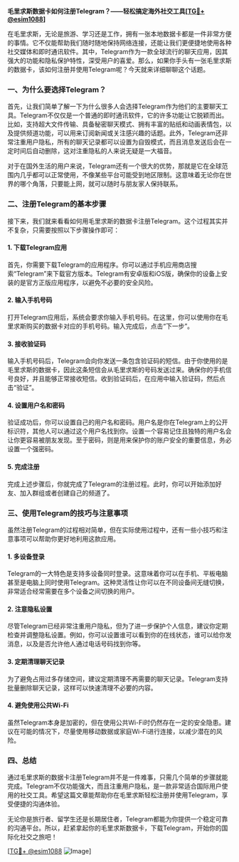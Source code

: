 **毛里求斯数据卡如何注册Telegram？——轻松搞定海外社交工具[[TG💪+ @esim1088](https://t.me/s/esim1088)]**

在毛里求斯，无论是旅游、学习还是工作，拥有一张本地数据卡都是一件非常方便的事情。它不仅能帮助我们随时随地保持网络连接，还能让我们更便捷地使用各种社交媒体和即时通讯软件。其中，Telegram作为一款全球流行的聊天应用，因其强大的功能和隐私保护特性，深受用户的喜爱。那么，如果你手头有一张毛里求斯的数据卡，该如何注册并使用Telegram呢？今天就来详细聊聊这个话题。

### 一、为什么要选择Telegram？

首先，让我们简单了解一下为什么很多人会选择Telegram作为他们的主要聊天工具。Telegram不仅仅是一个普通的即时通讯软件，它的许多功能让它脱颖而出。比如，支持超大文件传输、具备秘密聊天模式、拥有丰富的贴纸和动画表情包，以及提供频道功能，可以用来订阅新闻或关注感兴趣的话题。此外，Telegram还非常注重用户隐私，所有的聊天记录都可以设置为自毁模式，而且消息发送后会在一定时间后自动删除，这对注重隐私的人来说无疑是一大福音。

对于在国外生活的用户来说，Telegram还有一个很大的优势，那就是它在全球范围内几乎都可以正常使用，不像某些平台可能受到地区限制。这意味着无论你在世界的哪个角落，只要能上网，就可以随时与朋友家人保持联系。

### 二、注册Telegram的基本步骤

接下来，我们就来看看如何用毛里求斯的数据卡注册Telegram。这个过程其实并不复杂，只需要按照以下步骤操作即可：

#### 1. 下载Telegram应用

首先，你需要下载Telegram的应用程序。你可以通过手机应用商店搜索“Telegram”来下载官方版本。Telegram有安卓版和iOS版，确保你的设备上安装的是官方正版应用程序，以避免不必要的安全风险。

#### 2. 输入手机号码

打开Telegram应用后，系统会要求你输入手机号码。在这里，你可以使用你在毛里求斯购买的数据卡对应的手机号码。输入完成后，点击“下一步”。

#### 3. 接收验证码

输入手机号码后，Telegram会向你发送一条包含验证码的短信。由于你使用的是毛里求斯的数据卡，因此这条短信会从毛里求斯的号码发送过来。确保你的手机信号良好，并且能够正常接收短信。收到验证码后，在应用中输入验证码，然后点击“验证”。

#### 4. 设置用户名和密码

验证成功后，你可以设置自己的用户名和密码。用户名是你在Telegram上的公开标识符，其他人可以通过这个用户名找到你。设置一个容易记住且独特的用户名会让你更容易被朋友发现。至于密码，则是用来保护你的账户安全的重要信息，务必设置一个强密码。

#### 5. 完成注册

完成上述步骤后，你就完成了Telegram的注册过程。此时，你可以开始添加好友、加入群组或者创建自己的频道了。

### 三、使用Telegram的技巧与注意事项

虽然注册Telegram的过程相对简单，但在实际使用过程中，还有一些小技巧和注意事项可以帮助你更好地利用这款应用。

#### 1. 多设备登录

Telegram的一大特色是支持多设备同时登录。这意味着你可以在手机、平板电脑甚至是电脑上同时使用Telegram。这种灵活性让你可以在不同设备间无缝切换，非常适合经常需要在多个设备之间切换的用户。

#### 2. 注意隐私设置

尽管Telegram已经非常注重用户隐私，但为了进一步保护个人信息，建议你定期检查并调整隐私设置。例如，你可以设置谁可以看到你的在线状态，谁可以给你发消息，以及是否允许他人通过电话号码找到你等。

#### 3. 定期清理聊天记录

为了避免占用过多存储空间，建议定期清理不再需要的聊天记录。Telegram支持批量删除聊天记录，这样可以快速清理不必要的内容。

#### 4. 避免使用公共Wi-Fi

虽然Telegram本身是加密的，但在使用公共Wi-Fi时仍然存在一定的安全隐患。建议在可能的情况下，尽量使用移动数据或家庭Wi-Fi进行连接，以减少潜在的风险。

### 四、总结

通过毛里求斯的数据卡注册Telegram并不是一件难事，只需几个简单的步骤就能完成。Telegram不仅功能强大，而且注重用户隐私，是一款非常适合国际用户使用的社交工具。希望这篇文章能帮助你在毛里求斯轻松注册并使用Telegram，享受便捷的沟通体验。

无论你是旅行者、留学生还是长期居住者，Telegram都能为你提供一个稳定可靠的沟通平台。所以，赶紧拿起你的毛里求斯数据卡，下载Telegram，开始你的国际化社交之旅吧！

[[TG💪+ @esim1088](https://t.me/s/esim1088) ![Image](https://i.postimg.cc/4NQfJmqS/Snipaste-2025-05-13-00-14-12.png)]